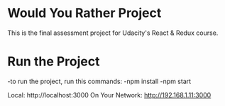 # Would You Rather Project

This is the final assessment project for Udacity's React & Redux course.

# Run the Project
-to run the project, run this commands:
-npm install
-npm start

 Local:            http://localhost:3000
 On Your Network:  http://192.168.1.11:3000


